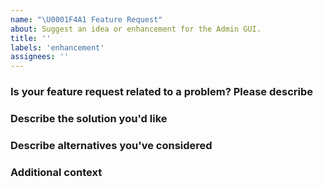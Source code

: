 ```yaml
---
name: "\U0001F4A1 Feature Request"
about: Suggest an idea or enhancement for the Admin GUI.
title: ''
labels: 'enhancement'
assignees: ''
---
```


### Is your feature request related to a problem? Please describe

<!-- A clear and concise description of what the problem is. Ex. I'm always frustrated when [...] -->

### Describe the solution you'd like

<!-- A clear and concise description of what you want to happen. -->

### Describe alternatives you've considered

<!-- A clear and concise description of any alternative solutions or features you've considered. -->

### Additional context

<!-- Add any other context or screenshots about the feature request here. -->
